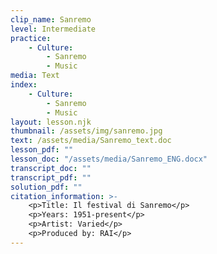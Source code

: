 ```yaml
---
clip_name: Sanremo
level: Intermediate
practice: 
    - Culture: 
        - Sanremo
        - Music
media: Text
index: 
    - Culture: 
        - Sanremo
        - Music
layout: lesson.njk
thumbnail: /assets/img/sanremo.jpg
text: /assets/media/Sanremo_text.doc
lesson_pdf: ""
lesson_doc: "/assets/media/Sanremo_ENG.docx"
transcript_doc: ""
transcript_pdf: ""
solution_pdf: ""
citation_information: >- 
    <p>Title: Il festival di Sanremo</p>
    <p>Years: 1951-present</p>
    <p>Artist: Varied</p>
    <p>Produced by: RAI</p>
---
```

